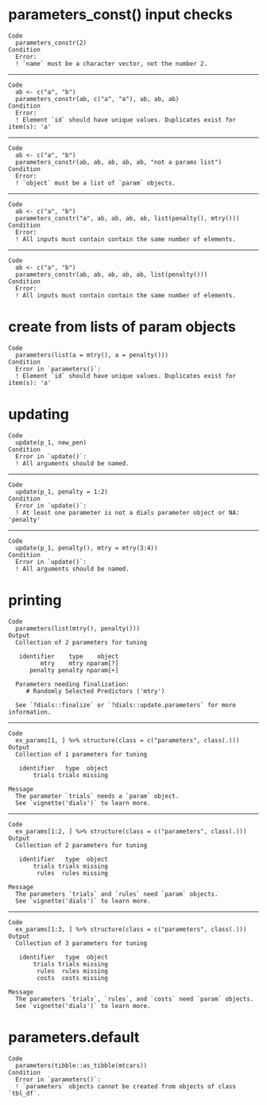 # parameters_const() input checks

    Code
      parameters_constr(2)
    Condition
      Error:
      ! `name` must be a character vector, not the number 2.

---

    Code
      ab <- c("a", "b")
      parameters_constr(ab, c("a", "a"), ab, ab, ab)
    Condition
      Error:
      ! Element `id` should have unique values. Duplicates exist for item(s): 'a'

---

    Code
      ab <- c("a", "b")
      parameters_constr(ab, ab, ab, ab, ab, "not a params list")
    Condition
      Error:
      ! `object` must be a list of `param` objects.

---

    Code
      ab <- c("a", "b")
      parameters_constr("a", ab, ab, ab, ab, list(penalty(), mtry()))
    Condition
      Error:
      ! All inputs must contain contain the same number of elements.

---

    Code
      ab <- c("a", "b")
      parameters_constr(ab, ab, ab, ab, ab, list(penalty()))
    Condition
      Error:
      ! All inputs must contain contain the same number of elements.

# create from lists of param objects

    Code
      parameters(list(a = mtry(), a = penalty()))
    Condition
      Error in `parameters()`:
      ! Element `id` should have unique values. Duplicates exist for item(s): 'a'

# updating

    Code
      update(p_1, new_pen)
    Condition
      Error in `update()`:
      ! All arguments should be named.

---

    Code
      update(p_1, penalty = 1:2)
    Condition
      Error in `update()`:
      ! At least one parameter is not a dials parameter object or NA: 'penalty'

---

    Code
      update(p_1, penalty(), mtry = mtry(3:4))
    Condition
      Error in `update()`:
      ! All arguments should be named.

# printing

    Code
      parameters(list(mtry(), penalty()))
    Output
      Collection of 2 parameters for tuning
      
       identifier    type    object
             mtry    mtry nparam[?]
          penalty penalty nparam[+]
      
      Parameters needing finalization:
         # Randomly Selected Predictors ('mtry')
      
      See `?dials::finalize` or `?dials::update.parameters` for more information.
      

---

    Code
      ex_params[1, ] %>% structure(class = c("parameters", class(.)))
    Output
      Collection of 1 parameters for tuning
      
       identifier   type  object
           trials trials missing
      
    Message
      The parameter `trials` needs a `param` object. 
      See `vignette('dials')` to learn more.

---

    Code
      ex_params[1:2, ] %>% structure(class = c("parameters", class(.)))
    Output
      Collection of 2 parameters for tuning
      
       identifier   type  object
           trials trials missing
            rules  rules missing
      
    Message
      The parameters `trials` and `rules` need `param` objects. 
      See `vignette('dials')` to learn more.

---

    Code
      ex_params[1:3, ] %>% structure(class = c("parameters", class(.)))
    Output
      Collection of 3 parameters for tuning
      
       identifier   type  object
           trials trials missing
            rules  rules missing
            costs  costs missing
      
    Message
      The parameters `trials`, `rules`, and `costs` need `param` objects. 
      See `vignette('dials')` to learn more.

# parameters.default

    Code
      parameters(tibble::as_tibble(mtcars))
    Condition
      Error in `parameters()`:
      ! `parameters` objects cannot be created from objects of class `tbl_df`.

